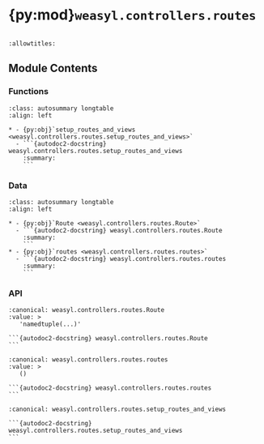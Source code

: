 # {py:mod}`weasyl.controllers.routes`

```{py:module} weasyl.controllers.routes
```

```{autodoc2-docstring} weasyl.controllers.routes
:allowtitles:
```

## Module Contents

### Functions

````{list-table}
:class: autosummary longtable
:align: left

* - {py:obj}`setup_routes_and_views <weasyl.controllers.routes.setup_routes_and_views>`
  - ```{autodoc2-docstring} weasyl.controllers.routes.setup_routes_and_views
    :summary:
    ```
````

### Data

````{list-table}
:class: autosummary longtable
:align: left

* - {py:obj}`Route <weasyl.controllers.routes.Route>`
  - ```{autodoc2-docstring} weasyl.controllers.routes.Route
    :summary:
    ```
* - {py:obj}`routes <weasyl.controllers.routes.routes>`
  - ```{autodoc2-docstring} weasyl.controllers.routes.routes
    :summary:
    ```
````

### API

````{py:data} Route
:canonical: weasyl.controllers.routes.Route
:value: >
   'namedtuple(...)'

```{autodoc2-docstring} weasyl.controllers.routes.Route
```

````

````{py:data} routes
:canonical: weasyl.controllers.routes.routes
:value: >
   ()

```{autodoc2-docstring} weasyl.controllers.routes.routes
```

````

````{py:function} setup_routes_and_views(config)
:canonical: weasyl.controllers.routes.setup_routes_and_views

```{autodoc2-docstring} weasyl.controllers.routes.setup_routes_and_views
```
````
